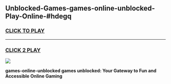
## Unblocked-Games-games-online-unblocked-Play-Online-#hdegq
<h3>
<a href="https://premium.freeplayer.one?title=games-online-unblocked&ref=27F">CLICK TO PLAY</a></h3>
<hr>

<h3>
<a href="https://premium.freeplayer.one?title=games-online-unblocked&ref=27F">CLICK 2 PLAY</a>
  
</h3>

<a href="https://premium.freeplayer.one?title=games-online-unblocked&ref=27F"><img src="https://clearcache.store/games.png"></a>


**games-online-unblocked games unblocked: Your Gateway to Fun and Accessible Online Gaming**
